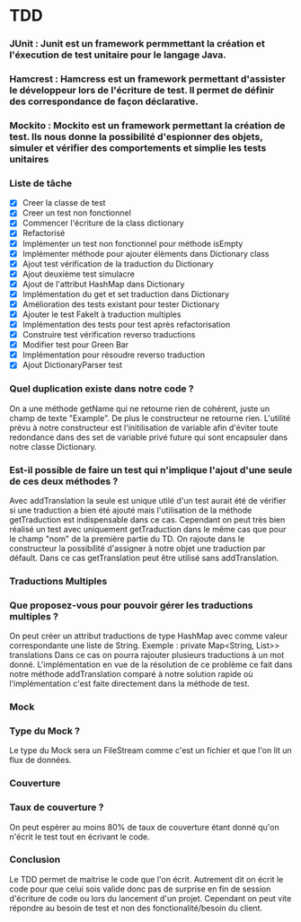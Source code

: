 # TDD 
### __JUnit__ : Junit est un framework permmettant la création et l'éxecution de test unitaire pour le langage Java. 
### __Hamcrest__ : Hamcress est un framework permettant d'assister le développeur lors de l'écriture de test. Il permet de définir des correspondance de façon déclarative.
### __Mockito__ : Mockito est un framework permettant la création de test. Ils nous donne la possibilité d'espionner des objets, simuler et vérifier des comportements et simplie les tests unitaires

### __Liste de tâche__
- [x] Creer la classe de test 
- [x] Creer un test non fonctionnel 
- [x] Commencer l'écriture de la class dictionary 
- [x] Refactorisé 
- [x] Implémenter un test non fonctionnel pour méthode isEmpty 
- [x] Implémenter méthode pour ajouter élèments dans Dictionary class
- [x] Ajout test vérification de la traduction du Dictionary
- [x] Ajout deuxième test simulacre 
- [x] Ajout de l'attribut HashMap dans Dictionary
- [x] Implémentation du get et set traduction dans Dictionary
- [x] Amélioration des tests existant pour tester Dictionary
- [x] Ajouter le test FakeIt à traduction multiples
- [x] Implémentation des tests pour test après refactorisation 
- [x] Construire test vérification reverso traductions 
- [x] Modifier test pour Green Bar 
- [x] Implémentation pour résoudre reverso traduction 
- [x] Ajout DictionaryParser test 

### __Quel duplication existe dans notre code ?__
On a une méthode getName qui ne retourne rien de cohérent, juste un champ de texte "Example". De plus le constructeur ne retourne rien. L'utilité prévu à notre constructeur est l'initilisation de variable afin d'éviter toute redondance dans des set de variable privé future qui sont encapsuler dans notre classe Dictionary.

### __Est-il possible de faire un test qui n'implique l'ajout d'une seule de ces deux méthodes ?__
Avec addTranslation la seule est unique utilé d'un test aurait été de vérifier si une traduction a bien été ajouté mais l'utilisation de la méthode getTraduction est indispensable dans ce cas. Cependant on peut très bien réalisé un test avec uniquement getTraduction dans le même cas que pour le champ "nom" de la première partie du TD. On rajoute dans le constructeur la possibilité d'assigner à notre objet une traduction par défault. Dans ce cas getTranslation peut être utilisé sans addTranslation.

### Traductions Multiples 
### __Que proposez-vous pour pouvoir gérer les traductions multiples ?__
On peut créer un attribut traductions de type HashMap avec comme valeur correspondante une liste de String.
Exemple : private Map<String, List<String>>> translations
Dans ce cas on pourra rajouter plusieurs traductions à un mot donné.
L'implémentation en vue de la résolution de ce problème ce fait dans notre méthode addTranslation comparé à notre solution rapide où l'implémentation c'est faite directement dans la méthode de test.

### Mock
### __Type du Mock ?__
Le type du Mock sera un FileStream comme c'est un fichier et que l'on lit un flux de données.

### Couverture
### __Taux de couverture ?__
On peut espèrer au moins 80% de taux de couverture étant donné qu'on n'écrit le test tout en écrivant le code.

### Conclusion
Le TDD permet de maitrise le code que l'on écrit. Autrement dit on écrit le code pour que celui sois valide donc pas de surprise en fin de session d'écriture de code ou lors du lancement d'un projet. Cependant on peut vite répondre au besoin de test et non des fonctionalité/besoin du client.


